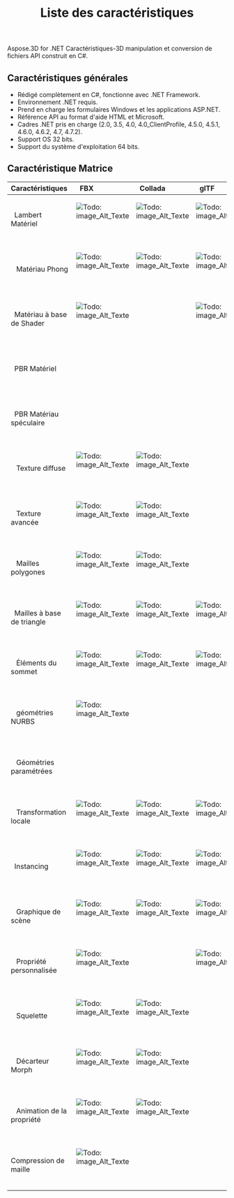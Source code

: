 ﻿---
title: Liste des caractéristiques
type: docs
weight: 30
url: /fr/net/feature-list/
description: Caractéristiques générales et matrice de fonctionnalités pour C# .NET 3D Manipulation et conversion de fichiers API.
---
Aspose.3D for .NET Caractéristiques-3D manipulation et conversion de fichiers API construit en C#.

## **Caractéristiques générales**
- Rédigé complètement en C#, fonctionne avec .NET Framework.
- Environnement .NET requis.
- Prend en charge les formulaires Windows et les applications ASP.NET.
- Référence API au format d'aide HTML et Microsoft.
- Cadres .NET pris en charge (2.0, 3.5, 4.0, 4.0_ClientProfile, 4.5.0, 4.5.1, 4.6.0, 4.6.2, 4.7, 4.7.2).
- Support OS 32 bits.
- Support du système d'exploitation 64 bits.
## **Caractéristique Matrice**

|**Caractéristiques** |` `FBX|` `Collada|` `glTF|` `glTF 2.0|` `U3D|` `PDF|` `STL|` `OBJ|` `PLY|` `3DS|` `ASE|` `X|` `3MF|` `RVM|` `Draco|
|:- |:- |:- |:- |:- |:- |:- |:- |:- |:- |:- |:- |:- |:- |:- |:- |
|` `Lambert Matériel|<p>![Todo: image_Alt_Texte](accept.png)</p><p> </p>|<p>![Todo: image_Alt_Texte](accept.png)</p><p> </p>|<p>![Todo: image_Alt_Texte](accept.png)</p><p> </p>||<p>![Todo: image_Alt_Texte](accept.png)</p><p> </p>|<p>![Todo: image_Alt_Texte](accept.png)</p><p> </p>||<p>![Todo: image_Alt_Texte](accept.png)</p><p> </p>||<p>![Todo: image_Alt_Texte](accept.png)</p><p> </p>|<p>![Todo: image_Alt_Texte](accept.png)</p><p> </p>|<p>![Todo: image_Alt_Texte](accept.png)</p><p> </p>||||
|` ` Matériau Phong|<p>![Todo: image_Alt_Texte](accept.png)</p><p> </p>|<p>![Todo: image_Alt_Texte](accept.png)</p><p> </p>|<p>![Todo: image_Alt_Texte](accept.png)</p><p> </p>||<p>![Todo: image_Alt_Texte](accept.png)</p><p> </p>|<p>![Todo: image_Alt_Texte](accept.png)</p><p> </p>||<p>![Todo: image_Alt_Texte](accept.png)</p><p> </p>|||<p>![Todo: image_Alt_Texte](accept.png)</p><p> </p>|<p>![Todo: image_Alt_Texte](accept.png)</p><p> </p>||||
|` `Matériau à base de Shader|<p>![Todo: image_Alt_Texte](accept.png)</p><p> </p>||<p>![Todo: image_Alt_Texte](accept.png)</p><p> </p>|||||||||||||
|` `PBR Matériel||||<p>![Todo: image_Alt_Texte](accept.png)</p><p> </p>||||||||||||
|` `PBR Matériau spéculaire||||<p>![Todo: image_Alt_Texte](accept.png)</p><p> </p>||||||||||||
|` ` Texture diffuse|<p>![Todo: image_Alt_Texte](accept.png)</p><p> </p>|<p>![Todo: image_Alt_Texte](accept.png)</p><p> </p>||<p>![Todo: image_Alt_Texte](accept.png)</p><p> </p>|<p>![Todo: image_Alt_Texte](accept.png)</p><p> </p>|<p>![Todo: image_Alt_Texte](accept.png)</p><p> </p>||<p>![Todo: image_Alt_Texte](accept.png)</p><p> </p>||<p>![Todo: image_Alt_Texte](accept.png)</p><p> </p>|<p>![Todo: image_Alt_Texte](accept.png)</p><p> </p>|<p>![Todo: image_Alt_Texte](accept.png)</p><p> </p>|<p>![Todo: image_Alt_Texte](accept.png)</p><p> </p>|||
|` ` Texture avancée|<p>![Todo: image_Alt_Texte](accept.png)</p><p> </p>|<p>![Todo: image_Alt_Texte](accept.png)</p><p> </p>||<p>![Todo: image_Alt_Texte](accept.png)</p><p> </p>|<p>![Todo: image_Alt_Texte](accept.png)</p><p> </p>|<p>![Todo: image_Alt_Texte](accept.png)</p><p> </p>||<p>![Todo: image_Alt_Texte](accept.png)</p><p> </p>||||||||
|` ` Mailles polygones|<p>![Todo: image_Alt_Texte](accept.png)</p><p> </p>|<p>![Todo: image_Alt_Texte](accept.png)</p><p> </p>||||||<p>![Todo: image_Alt_Texte](accept.png)</p><p> </p>||||||<p>![Todo: image_Alt_Texte](accept.png)</p><p> </p>||
|` `Mailles à base de triangle|<p>![Todo: image_Alt_Texte](accept.png)</p><p> </p>|<p>![Todo: image_Alt_Texte](accept.png)</p><p> </p>|<p>![Todo: image_Alt_Texte](accept.png)</p><p> </p>|<p>![Todo: image_Alt_Texte](accept.png)</p><p> </p>|<p>![Todo: image_Alt_Texte](accept.png)</p><p> </p>|<p>![Todo: image_Alt_Texte](accept.png)</p><p> </p>|<p>![Todo: image_Alt_Texte](accept.png)</p><p> </p>|<p>![Todo: image_Alt_Texte](accept.png)</p><p> </p>|<p>![Todo: image_Alt_Texte](accept.png)</p><p> </p>|<p>![Todo: image_Alt_Texte](accept.png)</p><p> </p>|<p>![Todo: image_Alt_Texte](accept.png)</p><p> </p>|<p>![Todo: image_Alt_Texte](accept.png)</p><p> </p>|<p>![Todo: image_Alt_Texte](accept.png)</p><p> </p>|<p>![Todo: image_Alt_Texte](accept.png)</p><p> </p>|<p>![Todo: image_Alt_Texte](accept.png)</p><p> </p>|
|` ` Éléments du sommet|<p>![Todo: image_Alt_Texte](accept.png)</p><p> </p>|<p>![Todo: image_Alt_Texte](accept.png)</p><p> </p>|<p>![Todo: image_Alt_Texte](accept.png)</p><p> </p>|<p>![Todo: image_Alt_Texte](accept.png)</p><p> </p>|<p>![Todo: image_Alt_Texte](accept.png)</p><p> </p>|<p>![Todo: image_Alt_Texte](accept.png)</p><p> </p>||<p>![Todo: image_Alt_Texte](accept.png)</p><p> </p>|<p>![Todo: image_Alt_Texte](accept.png)</p><p> </p>|<p>![Todo: image_Alt_Texte](accept.png)</p><p> </p>|<p>![Todo: image_Alt_Texte](accept.png)</p><p> </p>|<p>![Todo: image_Alt_Texte](accept.png)</p><p> </p>|||<p>![Todo: image_Alt_Texte](accept.png)</p><p> </p>|
|` ` géométries NURBS|<p>![Todo: image_Alt_Texte](accept.png)</p><p> </p>|||||||||||||||
|` ` Géométries paramétrées||||||||||||||<p>![Todo: image_Alt_Texte](accept.png)</p><p> </p>||
|` ` Transformation locale|<p>![Todo: image_Alt_Texte](accept.png)</p><p> </p>|<p>![Todo: image_Alt_Texte](accept.png)</p><p> </p>|<p>![Todo: image_Alt_Texte](accept.png)</p><p> </p>|<p>![Todo: image_Alt_Texte](accept.png)</p><p> </p>|<p>![Todo: image_Alt_Texte](accept.png)</p><p> </p>|<p>![Todo: image_Alt_Texte](accept.png)</p><p> </p>||||<p>![Todo: image_Alt_Texte](accept.png)</p><p> </p>|<p>![Todo: image_Alt_Texte](accept.png)</p><p> </p>|<p>![Todo: image_Alt_Texte](accept.png)</p><p> </p>||<p>![Todo: image_Alt_Texte](accept.png)</p><p> </p>||
|` `Instancing|<p>![Todo: image_Alt_Texte](accept.png)</p><p> </p>|<p>![Todo: image_Alt_Texte](accept.png)</p><p> </p>|<p>![Todo: image_Alt_Texte](accept.png)</p><p> </p>|<p>![Todo: image_Alt_Texte](accept.png)</p><p> </p>|<p>![Todo: image_Alt_Texte](accept.png)</p><p> </p>|<p>![Todo: image_Alt_Texte](accept.png)</p><p> </p>||||||||||
|` ` Graphique de scène|<p>![Todo: image_Alt_Texte](accept.png)</p><p> </p>|<p>![Todo: image_Alt_Texte](accept.png)</p><p> </p>|<p>![Todo: image_Alt_Texte](accept.png)</p><p> </p>|<p>![Todo: image_Alt_Texte](accept.png)</p><p> </p>|<p>![Todo: image_Alt_Texte](accept.png)</p><p> </p>|<p>![Todo: image_Alt_Texte](accept.png)</p><p> </p>||||<p>![Todo: image_Alt_Texte](accept.png)</p><p> </p>||<p>![Todo: image_Alt_Texte](accept.png)</p><p> </p>||<p>![Todo: image_Alt_Texte](accept.png)</p><p> </p>||
|` ` Propriété personnalisée|<p>![Todo: image_Alt_Texte](accept.png)</p><p> </p>||<p>![Todo: image_Alt_Texte](accept.png)</p><p> </p>|<p>![Todo: image_Alt_Texte](accept.png)</p><p> </p>||||||||||||
|` ` Squelette|<p>![Todo: image_Alt_Texte](accept.png)</p><p> </p>|<p>![Todo: image_Alt_Texte](accept.png)</p><p> </p>||||||||||||||
|` ` Décarteur Morph|<p>![Todo: image_Alt_Texte](accept.png)</p><p> </p>|<p>![Todo: image_Alt_Texte](accept.png)</p><p> </p>||||||||||||||
|` ` Animation de la propriété|<p>![Todo: image_Alt_Texte](accept.png)</p><p> </p>|<p>![Todo: image_Alt_Texte](accept.png)</p><p> </p>||||||||||||||
|Compression de maille ` `|<p>![Todo: image_Alt_Texte](accept.png)</p><p> </p>||||<p>![Todo: image_Alt_Texte](accept.png)</p><p> </p>|<p>![Todo: image_Alt_Texte](accept.png)</p><p> </p>|||||||<p>![Todo: image_Alt_Texte](accept.png)</p><p> </p>||<p>![Todo: image_Alt_Texte](accept.png)</p><p> </p>|

